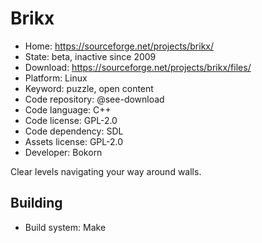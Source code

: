 # Brikx

- Home: https://sourceforge.net/projects/brikx/
- State: beta, inactive since 2009
- Download: https://sourceforge.net/projects/brikx/files/
- Platform: Linux
- Keyword: puzzle, open content
- Code repository: @see-download
- Code language: C++
- Code license: GPL-2.0
- Code dependency: SDL
- Assets license: GPL-2.0
- Developer: Bokorn

Clear levels navigating your way around walls.

## Building

- Build system: Make
